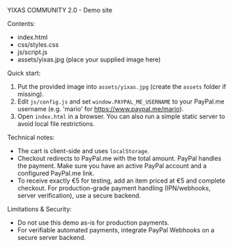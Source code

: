 YIXAS COMMUNITY 2.0 - Demo site

Contents:
- index.html
- css/styles.css
- js/script.js
- assets/yixas.jpg  (place your supplied image here)

Quick start:
1. Put the provided image into `assets/yixas.jpg` (create the `assets` folder if missing).
2. Edit `js/config.js` and set `window.PAYPAL_ME_USERNAME` to your PayPal.me username (e.g. 'mario' for https://www.paypal.me/mario).
3. Open `index.html` in a browser. You can also run a simple static server to avoid local file restrictions.

Technical notes:
- The cart is client-side and uses `localStorage`.
- Checkout redirects to PayPal.me with the total amount. PayPal handles the payment. Make sure you have an active PayPal account and a configured PayPal.me link.
- To receive exactly €5 for testing, add an item priced at €5 and complete checkout. For production-grade payment handling (IPN/webhooks, server verification), use a secure backend.

Limitations & Security:
- Do not use this demo as-is for production payments.
- For verifiable automated payments, integrate PayPal Webhooks on a secure server backend.

